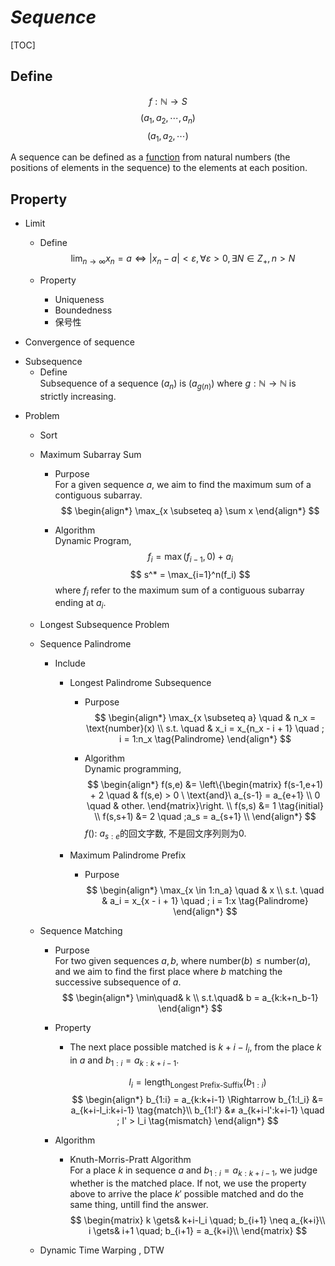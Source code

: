 # $Sequence$

[TOC] 

## Define

$$
f: \mathbb N \to S  \tag{Sequence}
$$
$$
(a_1, a_2, \cdots, a_n)  \tag{Finite sequence}
$$
$$
(a_1, a_2, \cdots)  \tag{Infinite sequence}
$$

A sequence can be defined as a [function](./Funcation.md) from natural numbers (the positions of elements in the sequence) to the elements at each position.

## Property

* Limit 
  - Define  
    $$
    \lim_{n \to \infty} x_n=a \Leftrightarrow |x_n-a|<ε, \forall ε>0, \exists N \in Z_+, n > N  \tag{Limit of Sequence}
    $$

  - Property
    - Uniqueness
    - Boundedness
    - 保号性

- Convergence of sequence

* Subsequence
  - Define  
    Subsequence of a sequence $(a_n)$ is $(a_{g(n)})$ where $g : \mathbb N \to \mathbb N$ is strictly increasing.  

- Problem 
  * Sort

  * Maximum Subarray Sum
    - Purpose  
      For a given sequence $a$, we aim to find the maximum sum of a contiguous subarray.
      $$
      \begin{align*}
        \max_{x \subseteq a} \sum x
      \end{align*}
      $$

    - Algorithm  
      Dynamic Program,
      $$
      f_i = \max(f_{i-1}, 0) + a_i
      $$
      $$
      s^* = \max_{i=1}^n(f_i)
      $$
      where $f_i$ refer to the maximum sum of a contiguous subarray ending at $a_i$. 

  * Longest Subsequence Problem
  * Sequence Palindrome
    - Include
      * Longest Palindrome Subsequence 
        - Purpose 
          $$
          \begin{align*}
            \max_{x \subseteq a} \quad & n_x = \text{number}(x)  \\
            s.t. \quad & x_i = x_{n_x - i + 1}  \quad ; i = 1:n_x  \tag{Palindrome}
          \end{align*}
          $$

        - Algorithm  
          Dynamic programming,
          $$
          \begin{align*}
            f(s,e) &= \left\{\begin{matrix}
              f(s-1,e+1) + 2 \quad & f(s,e) > 0 \ \text{and}\  a_{s-1} = a_{e+1}  \\
              0 \quad & other.
              \end{matrix}\right.  \\
            f(s,s) &= 1  \tag{initial}  \\
            f(s,s+1) &= 2 \quad ;a_s = a_{s+1}  \\
          \end{align*}
          $$
          $f()$: $a_{s:e}$的回文字数, 不是回文序列则为0.

      * Maximum Palindrome Prefix
        - Purpose  
          $$
          \begin{align*}
            \max_{x \in 1:n_a} \quad & x  \\
            s.t. \quad & a_i = x_{x - i + 1}  \quad ; i = 1:x  \tag{Palindrome}
          \end{align*}
          $$

  * Sequence Matching
    - Purpose  
      For two given sequences $a, b$, where $\text{number}(b) \le \text{number}(a)$, and we aim to find the first place where $b$ matching the successive subsequence of $a$.
      $$
      \begin{align*}
        \min\quad& k \\
        s.t.\quad& b = a_{k:k+n_b-1}
      \end{align*}
      $$

    - Property  
      - The next place possible matched is $k+i-l_i$, from the place $k$ in $a$ and $b_{1:i} = a_{k:k+i-1}$.

        $$
        l_i = \text{length}_\text{Longest Prefix-Suffix}(b_{1:i})
        $$
        $$
        \begin{align*}
          b_{1:i} = a_{k:k+i-1} \Rightarrow
          b_{1:l_i} &= a_{k+i-l_i:k+i-1}  \tag{match}\\
          b_{1:l'} &≠ a_{k+i-l':k+i-1}  \quad ; l' > l_i  \tag{mismatch}
        \end{align*}
        $$

    - Algorithm
      * Knuth-Morris-Pratt Algorithm  
        For a place $k$ in sequence $a$ and $b_{1:i} = a_{k:k+i-1}$, we judge whether is the matched place. If not, we use the property above to arrive the place $k'$ possible matched and do the same thing, untill find the answer.
        $$
        \begin{matrix}
          k \gets& k+i-l_i \quad; b_{i+1} \neq a_{k+i}\\
          i \gets& i+1 \quad; b_{i+1} = a_{k+i}\\
        \end{matrix}
        $$

  * Dynamic Time Warping , DTW

